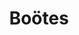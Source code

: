 ---
title: "Boötes"
hashtag: boötes
borders:
  - Canes Venatici
  - Coma Berenices
  - Corona Borealis
  - Draco
  - Hercules
  - Serpens Caput
  - Ursa Major
  - Virgo
layout: hashtag
tags:
  - Constellation
---